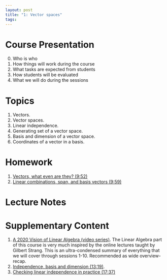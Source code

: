 ```yaml
---
layout: post
title: "1: Vector spaces"
tags:
---
```


# Course Presentation

0. Who is who
1. How things will work during the course
2. What tasks are expected from students
3. How students will be evaluated
4. What we will do during the sessions


# Topics

1. Vectors.
2. Vector spaces.
3. Linear independence.
4. Generating set of a vector space.
5. Basis and dimension of a vector space.
6. Coordinates of a vector in a basis.

# Homework

1. [Vectors, what even are they? (9:52)](https://www.youtube.com/watch?v=fNk_zzaMoSs&list=PLZHQObOWTQDPD3MizzM2xVFitgF8hE_ab&index=1&t=424s)
2. [Linear combinations, span, and basis vectors (9:59)](https://www.youtube.com/watch?v=k7RM-ot2NWY&list=PLZHQObOWTQDPD3MizzM2xVFitgF8hE_ab&index=2)

# Lecture Notes

<!-- [Exercises]({{ site.baseurl }}{% link exercises/exercises-session1.pdf %}) -->

# Supplementary Content

<!-- 1. [Last year's notes]({{ site.baseurl }}{% link docs/session-1-20201014.pdf %}) -->
1. [A 2020 Vision of Linear Algebra (video series)](https://ocw.mit.edu/resources/res-18-010-a-2020-vision-of-linear-algebra-spring-2020/videos). The Linear Algebra part of this course is very much inspired by the 
online lectures taught by Gilbert Strang. This is an ultra-condensed summary of everything that we will cover through 
sessions 1-10. Recommended as wide overview-recap.
2. [Independence, basis and dimension (13:19)](https://www.youtube.com/watch?v=eeMJg4uI7o0).
3. [Checking linear independence in practice (17:37)](https://en.khanacademy.org/math/linear-algebra/vectors-and-spaces/linear-independence/v/more-on-linear-independence)
